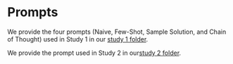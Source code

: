 # Prompts
We provide the four prompts (Naive, Few-Shot, Sample Solution, and Chain of Thought) used in Study 1 in our [study 1 folder](/prompts/study1/).

We provide the prompt used in Study 2 in our[study 2 folder](/prompts/study2/).
